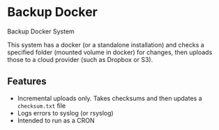 # Backup Docker
Backup Docker System

This system has a docker (or a standalone installation) and checks a specified folder (mounted volume in docker) for changes, then uploads those to a cloud provider (such as Dropbox or S3).

## Features
- Incremental uploads only.  Takes checksums and then updates a `checksum.txt` file
- Logs errors to syslog (or rsyslog)
- Intended to run as a CRON

